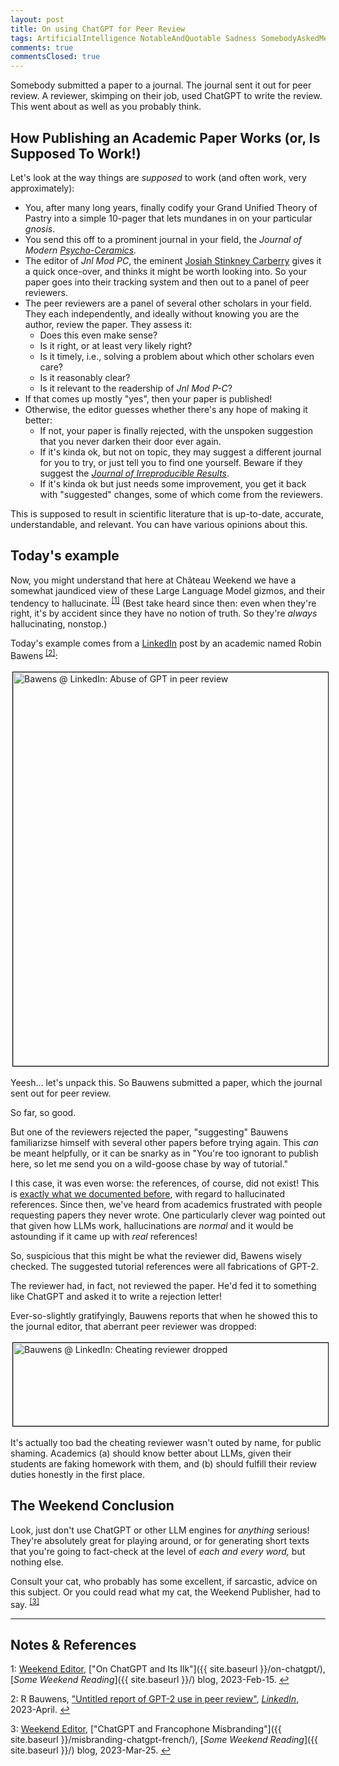 ```yaml
---
layout: post
title: On using ChatGPT for Peer Review
tags: ArtificialIntelligence NotableAndQuotable Sadness SomebodyAskedMe Statistics &Gammad;&Tau;&Phi;
comments: true
commentsClosed: true
---
```


Somebody submitted a paper to a journal.  The journal sent it out for peer review.
A reviewer, skimping on their job, used ChatGPT to write the review.  This went about as
well as you probably think.  


## How Publishing an Academic Paper Works (or, Is Supposed To Work!)  

Let's look at the way things are _supposed_ to work (and often work, very approximately):  
- You, after many long years, finally codify your Grand Unified Theory of Pastry into a
  simple 10-pager that lets mundanes in on your particular _gnosis_.  
- You send this off to a prominent journal in your field, the
  _Journal of Modern [Psycho-Ceramics](https://en.wiktionary.org/wiki/psychoceramics)._  
- The editor of _Jnl Mod PC_, the eminent
  [Josiah Stinkney Carberry](https://en.wikipedia.org/wiki/Josiah_S._Carberry) gives it a
  quick once-over, and thinks it might be worth looking into.  So your paper goes into
  their tracking system and then out to a panel of peer reviewers.  
- The peer reviewers are a panel of several other scholars in your field.  They each
  independently, and ideally without knowing you are the author, review the paper.  They
  assess it:
  - Does this even make sense?  
  - Is it right, or at least very likely right?  
  - Is it timely, i.e., solving a problem about which other scholars even care?  
  - Is it reasonably clear?  
  - Is it relevant to the readership of _Jnl Mod P-C_?  
- If that comes up mostly "yes", then your paper is published!  
- Otherwise, the editor guesses whether there's any hope of making it better:  
  - If not, your paper is finally rejected, with the unspoken suggestion that you never
    darken their door ever again.  
  - If it's kinda ok, but not on topic, they may suggest a different journal for you to
    try, or just tell you to find one yourself.  Beware if they suggest the
	[_Journal of Irreproducible Results_](https://en.wikipedia.org/wiki/Journal_of_Irreproducible_Results).  
  - If it's kinda ok but just needs some improvement, you get it back with "suggested"
    changes, some of which come from the reviewers.  
	
This is supposed to result in scientific literature that is up-to-date, accurate,
understandable, and relevant.  You can have various opinions about this.  

## Today's example  

Now, you might understand that here at Ch&acirc;teau Weekend we have a somewhat jaundiced
view of these Large Language Model gizmos, and their tendency to
hallucinate. <sup id="fn1a">[[1]](#fn1)</sup> (Best take heard since then: even when
they're right, it's by accident since they have no notion of truth.  So
they're _always_ hallucinating, nonstop.)  

Today's example comes from a [LinkedIn](https://www.linkedin.com/) post by an academic named
Robin Bawens <sup id="fn2a">[[2]](#fn2)</sup>:  

<a href="https://www.linkedin.com/feed/update/urn:li:share:7046083155149103105/"><img src="{{ site.baseurl }}/images/2023-06-15-chatgpt-vs-peer-review-baudens-1.jpg" width="550" height="630" alt="Bawens @ LinkedIn: Abuse of GPT in peer review" title="Bawens @ LinkedIn: Abuse of GPT in peer review" style="margin: 3px 3px 3px 3px; border: 1px solid #000000;"></a>

Yeesh&hellip;  let's unpack this.  So Bauwens submitted a paper, which the journal sent
out for peer review.  

So far, so good.  

But one of the reviewers rejected the paper, "suggesting" Bauwens familiarizse himself
with several other papers before trying again.  This _can_ be meant helpfully, or it can
be snarky as in "You're too ignorant to publish here, so let me send you on a wild-goose
chase by way of tutorial."  

I this case, it was even worse: the references, of course, did not exist!  This is
[exactly what we documented before](http://localhost:4000/on-chatgpt/#:~:text=When%20I%20asked,bereft%20of%20existence.),
with regard to hallucinated references.  Since then, we've heard from academics frustrated
with people requesting papers they never wrote.  One particularly clever wag pointed out
that given how LLMs work, hallucinations are _normal_ and it would be astounding if it
came up with _real_ references!  

So, suspicious that this might be what the reviewer did, Bawens wisely checked.  The
suggested tutorial references were all fabrications of GPT-2.  

The reviewer had, in fact, not reviewed the paper.  He'd fed it to something like ChatGPT
and asked it to write a rejection letter!  

Ever-so-slightly gratifyingly, Bauwens reports that when he showed this to the journal
editor, that aberrant peer reviewer was dropped:  

<img src="{{ site.baseurl }}/images/2023-06-15-chatgpt-vs-peer-review-baudens-2.jpg" width="550" height="133" alt="Bauwens @ LinkedIn: Cheating reviewer dropped" title="Bauwens @ LinkedIn: Cheating reviewer dropped" style="margin: 3px 3px 3px 3px; border: 1px solid #000000;">

It's actually too bad the cheating reviewer wasn't outed by name, for public shaming.
Academics (a) should know better about LLMs, given their students are faking homework with
them, and (b) should fulfill their review duties honestly in the first place.  


## The Weekend Conclusion  

Look, just don't use ChatGPT or other LLM engines for _anything_ serious!  They're
absolutely great for playing around, or for generating short texts that you're going to
fact-check at the level of _each and every word,_ but nothing else.  

Consult your cat, who probably has some excellent, if sarcastic, advice on this subject.
Or you could read what my cat, the Weekend Publisher, had to
say.  <sup id="fn3a">[[3]](#fn3)</sup>  

---

## Notes &amp; References  

<!--
<sup id="fn1a">[[1]](#fn1)</sup>

<a id="fn1">1</a>: ***, ["***"](***), *** [↩](#fn1a)  

<a href="{{ site.baseurl }}/images/***">
  <img src="{{ site.baseurl }}/images/***" width="400" height="***" alt="***" title="***" style="float: right; margin: 3px 3px 3px 3px; border: 1px solid #000000;">
</a>

<a href="***">
  <img src="{{ site.baseurl }}/images/***" width="550" height="***" alt="***" title="***" style="margin: 3px 3px 3px 3px; border: 1px solid #000000;">
</a>

<iframe width="400" height="224" src="***" allow="accelerometer; encrypted-media; gyroscope; picture-in-picture" allowfullscreen style="float: right; margin: 3px 3px 3px 3px; border: 1px solid #000000;"></iframe>
-->

<a id="fn1">1</a>: [Weekend Editor](mailto:SomeWeekendReadingEditor@gmail.com), ["On ChatGPT and Its Ilk"]({{ site.baseurl }}/on-chatgpt/), [_Some Weekend Reading_]({{ site.baseurl }}/) blog, 2023-Feb-15. [↩](#fn1a)  

<a id="fn2">2</a>: R Bauwens, ["Untitled report of GPT-2 use in peer review"](https://www.linkedin.com/feed/update/urn:li:share:7046083155149103105/), [_LinkedIn_](https://www.linkedin.com/), 2023-April. [↩](#fn2a)  

<a id="fn3">3</a>: [Weekend Editor](mailto:SomeWeekendReadingEditor@gmail.com), ["ChatGPT and Francophone Misbranding"]({{ site.baseurl }}/misbranding-chatgpt-french/), [_Some Weekend Reading_]({{ site.baseurl }}/) blog, 2023-Mar-25. [↩](#fn3a)  
